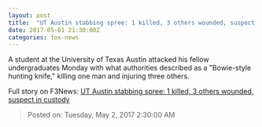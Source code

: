 ```yaml
---
layout: post
title:  "UT Austin stabbing spree: 1 killed, 3 others wounded, suspect in custody"
date: 2017-05-01 21:30:00Z
categories: fox-news
---
```


A student at the University of Texas Austin attacked his fellow undergraduates Monday with what authorities described as a "Bowie-style hunting knife," killing one man and injuring three others.


Full story on F3News: [UT Austin stabbing spree: 1 killed, 3 others wounded, suspect in custody](http://www.f3nws.com/n/Wbbmq)

> Posted on: Tuesday, May 2, 2017 2:30:00 AM
